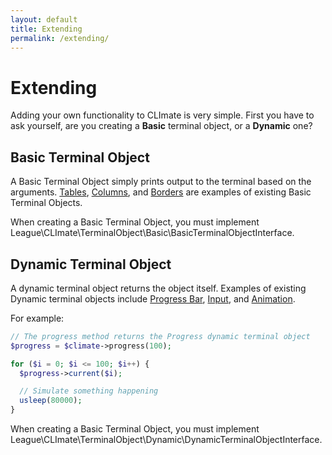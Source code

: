 ```yaml
---
layout: default
title: Extending
permalink: /extending/
---
```


Extending
==============

Adding your own functionality to CLImate is very simple. First you have to ask yourself, are you creating a **Basic** terminal object, or a **Dynamic** one?

## Basic Terminal Object

A Basic Terminal Object simply prints output to the terminal based on the arguments. [Tables](/terminal-objects/table), [Columns](/terminal-objects/columns), and [Borders](/terminal-objects/border) are examples of existing Basic Terminal Objects.

<p class="message-notice">When creating a Basic Terminal Object, you must implement League\CLImate\TerminalObject\Basic\BasicTerminalObjectInterface.</p>

## Dynamic Terminal Object

A dynamic terminal object returns the object itself. Examples of existing Dynamic terminal objects include [Progress Bar](/terminal-objects/progress-bar), [Input](/terminal-objects/input), and [Animation](/terminal-objects/animation).

For example:

~~~php
// The progress method returns the Progress dynamic terminal object
$progress = $climate->progress(100);

for ($i = 0; $i <= 100; $i++) {
  $progress->current($i);

  // Simulate something happening
  usleep(80000);
}
~~~

<p class="message-notice">When creating a Basic Terminal Object, you must implement League\CLImate\TerminalObject\Dynamic\DynamicTerminalObjectInterface.</p>
